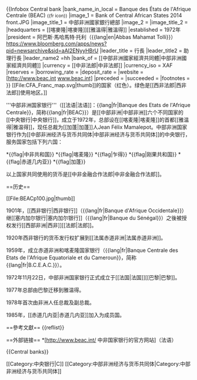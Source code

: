 {{Infobox Central bank
|bank_name_in_local = Banque des États de l'Afrique Centrale (BEAC) <small>{{fr icon}}</small>
|image_1 = Bank of Central African States 2014 front.JPG
|image_title_1 = 中部非洲國家銀行總部
|image_2 =
|image_title_2 =
|headquarters = [[喀麥隆|喀麥隆]][[雅溫得|雅溫得]]
|established = 1972年
|president =  阿巴斯·馬哈馬特·托利（{{lang|en|Abbas Mahamat Tolli}}）<ref>https://www.bloomberg.com/apps/news?pid=newsarchive&sid=aAI2ENyyHBrU</ref>
|leader_title   = 行長
|leader_title2 = 助理行長
|leader_name2 =hh
|bank_of = [[中部非洲國家經濟共同體|中部非洲國家經濟共同體]]
|currency = [[中非法郎|中非法郎]]
|currency_iso = XAF
|reserves =
|borrowing_rate =
|deposit_rate =
|website = [http://www.beac.int www.beac.int]
|preceded = 
|succeeded =
|footnotes =
}}
[[File:CFA_Franc_map.svg|thumb]]的国家（红色）。绿色是[[西非法郎|西非法郎]]使用地区。]]

'''中部非洲国家银行'''（[[法语|法语]]：{{lang|fr|Banque des Etats de l'Afrique Centrale}}，简称{{lang|fr|BEAC}}）是[[中部非洲|中部非洲]]六个不同国家的[[中央银行|中央银行]]，成立于1972年，总部设在[[喀麦隆|喀麦隆]]的首都[[雅温得|雅温得]]，现任总裁为[[加蓬|加蓬]]人Jean Félix Mamalepot。中部非洲国家银行作为[[中部非洲经济与货币共同体|中部非洲经济与货币共同体]]的中央银行，服务国家包括下列六国：

*{{flag|中非共和国}}
*{{flag|喀麦隆}}
*{{flag|乍得}}
*{{flag|刚果共和国}}
*{{flag|赤道几内亚}}
*{{flag|加蓬}}

以上国家共同使用的货币是[[中非金融合作法郎|中非金融合作法郎]]。

==历史==

[[File:BEACp100.jpg|thumb]]

1901年，[[西非银行|西非银行]]（{{lang|fr|Banque d'Afrique Occidentale}}）继[[塞内加尔银行|塞内加尔银行]]（{{lang|fr|Banque du Sénégal}}）之後被授权发行[[西部非洲|西非]][[法郎|法郎]]。

1920年西非银行的货币发行权扩展到[[法属赤道非洲|法属赤道非洲]]。

1959年，成立赤道非洲和喀麦隆国家银行（{{lang|fr|Banque Centrale des Etats de l'Afrique Equatoriale et du Cameroun}}，简称{{lang|fr|B.C.E.A.C.}}）。

1972年11月22日，中部非洲国家银行正式成立于[[法国|法国]][[巴黎|巴黎]]。

1977年总部由巴黎迁移到雅温得。

1978年首次由非洲人任总裁及副总裁。

1985年，[[赤道几内亚|赤道几内亚]]加入为成员国。

==參考文獻==
{{reflist}}

==外部链接==
*[http://www.beac.int/ 中非国家银行的官方网站]（法语）

{{Central banks}}

[[Category:中央银行|C]]
[[Category:中部非洲经济与货币共同体|Category:中部非洲经济与货币共同体]]